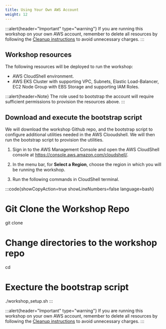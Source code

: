 ```yaml
---
title: Using Your Own AWS Account
weight: 12
---
```


:::alert{header="Important" type="warning"}
If you are running this workshop on your own AWS account, remember to delete all resources by following the [Cleanup instructions](/90-cleanup) to avoid unnecessary charges.
:::

## Workshop resources

The following resources will be deployed to run the workshop:
<!-- CHANGE THIS TO LIST ALL THE RESOURCES AND INITIAL SETUP NEEDED FOR THE WORKSHOP -->

- AWS CloudShell environment.
- AWS EKS Cluster with supporting VPC, Subnets, Elastic Load-Balancer, EC2 Node Group with EBS Storage and supporting IAM Roles.

:::alert{header=Note}
The role used to bootstrap the account will require sufficient permissions to provision the resources above.
:::

## Download and execute the bootstrap script

We will download the workshop Github repo, and the bootstrap script to configure additional utilities needed in the AWS Clooudshell. We will then run the bootstrap script to provision the utilities.

1. Sign in to the AWS Management Console and open the AWS CloudShell console at https://console.aws.amazon.com/cloudshell/.

2. In the menu bar, for **Select a Region**, choose the region in which you will be running the workshop.

3. Run the following commands in CloudShell terminal.

:::code{showCopyAction=true showLineNumbers=false language=bash}

# Git Clone the Workshop Repo

git clone <workshop repo name>

# Change directories to the workshop repo

cd <workshop repo>

# Execture the bootstrap script

./workshop_setup.sh
:::

:::alert{header="Important" type="warning"}
If you are running this workshop on your own AWS account, remember to delete all resources by following the [Cleanup instructions](/90-cleanup) to avoid unnecessary charges.
:::

